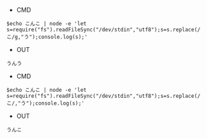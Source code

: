- CMD

```
$echo こんこ | node -e 'let s=require("fs").readFileSync("/dev/stdin","utf8");s=s.replace(/こ/g,"う");console.log(s);'
```

- OUT

```
うんう

```

- CMD

```
$echo こんこ | node -e 'let s=require("fs").readFileSync("/dev/stdin","utf8");s=s.replace(/こ/,"う");console.log(s);'
```

- OUT

```
うんこ

```
